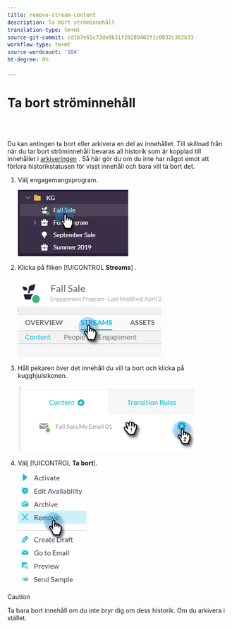 ```yaml
---
title: remove-stream-content
description: Ta bort ströminnehåll
translation-type: tm+mt
source-git-commit: cd1b7e65c73de0b31f20289402f1c0832c382b33
workflow-type: tm+mt
source-wordcount: '104'
ht-degree: 0%

---
```



# Ta bort ströminnehåll

<br> 

Du kan antingen ta bort eller arkivera en del av innehållet. Till skillnad från när du tar bort ströminnehåll bevaras all historik som är kopplad till innehållet i [arkiveringen](/help/sky/archive-and-unarchive-stream-content.md) . Så här gör du om du inte har något emot att förlora historikstatusen för visst innehåll och bara vill ta bort det.

1. Välj engagemangsprogram.

   ![Bild ett](/help/sky/assets/engagement-programs/remove-stream-content/remove-stream-content-1.png)

1. Klicka på fliken [!UICONTROL **Streams**] .

   ![Bild två](/help/sky/assets/engagement-programs/remove-stream-content/remove-stream-content-2.png)

1. Håll pekaren över det innehåll du vill ta bort och klicka på kugghjulsikonen.

   ![Bild tre](/help/sky/assets/engagement-programs/remove-stream-content/remove-stream-content-3.png)

1. Välj [!UICONTROL **Ta bort**].

   ![Bild fyra](/help/sky/assets/engagement-programs/remove-stream-content/remove-stream-content-4.png)

>[!CAUTION]
>
>Ta bara bort innehåll om du inte bryr dig om dess historik. Om du
>arkivera i stället.
